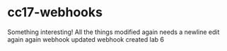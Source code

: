 # cc17-webhooks
Something interesting!
All the things
modified again
needs a newline
edit again again
webhook updated
webhook created
lab 6
